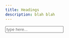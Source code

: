 ```yaml
---
title: Headings
description: blah blah
---
```


<input type="text" class="text-input" placeholder="type here..."/>
